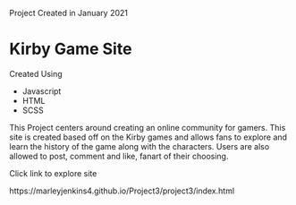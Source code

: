 Project Created in January 2021
<h1> Kirby Game Site </h1>



<p>Created Using<p>

<ul>
  <li>Javascript</li>
  <li> HTML </li>
  <li> SCSS </li>
</ul>

<p> This Project centers around  creating an online community for gamers. This site is created based off on the Kirby games and allows fans to explore and learn the history of the game along with the characters. 
 Users are also allowed to post, comment and like, fanart of their choosing. </p>
 
 <p> Click link to explore site </p>
 <p> https://marleyjenkins4.github.io/Project3/project3/index.html </p>
